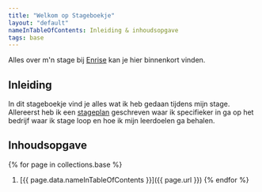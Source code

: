 ```yaml
---
title: "Welkom op Stageboekje"
layout: "default"
nameInTableOfContents: Inleiding & inhoudsopgave
tags: base
---
```


Alles over m'n stage bij [Enrise](https://enrise.com/) kan je hier binnenkort vinden.

## Inleiding
In dit stageboekje vind je alles wat ik heb gedaan tijdens mijn stage. Allereerst heb ik een [stageplan](/stageplan) geschreven waar ik specifieker in ga op het bedrijf waar ik stage loop en hoe ik mijn leerdoelen ga behalen.

## Inhoudsopgave
{% for page in collections.base %}
  1. [{{ page.data.nameInTableOfContents }}]({{ page.url }})
{% endfor %}
